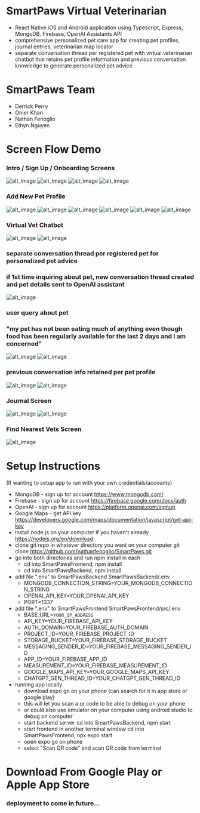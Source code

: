 # SmartPaws Virtual Veterinarian
- React Native iOS and Android application using Typescript, Express, MongoDB, Firebase, OpenAI Assistants API
- comprehensive personalized pet care app for creating pet profiles, journal entries, veterinarian map locator
- separate conversation thread per registered pet with virtual veterinarian chatbot that retains pet profile information and previous conversation knowledge to generate personalized pet advice

# SmartPaws Team
- Derrick Perry 
- Omer Khan
- Nathan Fenoglio
- Ethyn Nguyen

# Screen Flow Demo
### Intro / Sign Up / Onboarding Screens
![alt_image](https://github.com/nathanfenoglio/SmartPaws/blob/main/images/intro.png)
![alt_image](https://github.com/nathanfenoglio/SmartPaws/blob/main/images/signup.png)
![alt_image](https://github.com/nathanfenoglio/SmartPaws/blob/main/images/welcome.png)
![alt_image](https://github.com/nathanfenoglio/SmartPaws/blob/main/images/onboarding1.png)
### Add New Pet Profile
![alt_image](https://github.com/nathanfenoglio/SmartPaws/blob/main/images/onboarding2.png)
![alt_image](https://github.com/nathanfenoglio/SmartPaws/blob/main/images/add_new_pet.png)
![alt_image](https://github.com/nathanfenoglio/SmartPaws/blob/main/images/add_new_pet_2.png)
![alt_image](https://github.com/nathanfenoglio/SmartPaws/blob/main/images/enter_pet_details.png)
![alt_image](https://github.com/nathanfenoglio/SmartPaws/blob/main/images/add_new_pet_2.png)
![alt_image](https://github.com/nathanfenoglio/SmartPaws/blob/main/images/pet_registered.png)
### Virtual Vet Chatbot
![alt_image](https://github.com/nathanfenoglio/SmartPaws/blob/main/images/pet_profile.png)
![alt_image](https://github.com/nathanfenoglio/SmartPaws/blob/main/images/ai_screen_select_pet.png)
### separate conversation thread per registered pet for personalized pet advice
### if 1st time inquiring about pet, new conversation thread created and pet details sent to OpenAI assistant
![alt_image](https://github.com/nathanfenoglio/SmartPaws/blob/main/images/new_thread_pet_details_sent.png)
### user query about pet
### "my pet has not been eating much of anything even though food has been regularly available for the last 2 days and I am concerned"
![alt_image](https://github.com/nathanfenoglio/SmartPaws/blob/main/images/ai_screen_pet_query.png)
![alt_image](https://github.com/nathanfenoglio/SmartPaws/blob/main/images/ai_screen_assistant_response.png)
### previous conversation info retained per pet profile
![alt_image](https://github.com/nathanfenoglio/SmartPaws/blob/main/images/ai_screen_previous_conversation_thread_evidence.png)
![alt_image](https://github.com/nathanfenoglio/SmartPaws/blob/main/images/ai_screen_previous_conversation_thread_evidence_2.png)
### Journal Screen
![alt_image](https://github.com/nathanfenoglio/SmartPaws/blob/main/images/journal_date_picker.png)
![alt_image](https://github.com/nathanfenoglio/SmartPaws/blob/main/images/journal_add_entry.png)
### Find Nearest Vets Screen
![alt_image](https://github.com/nathanfenoglio/SmartPaws/blob/main/images/map_screen.png)


# Setup Instructions
(If wanting to setup app to run with your own credentials/accounts)
- MongoDB - sign up for account https://www.mongodb.com/
- Firebase - sign up for account https://firebase.google.com/docs/auth
- OpenAI - sign up for account https://platform.openai.com/signup
- Google Maps - get API key https://developers.google.com/maps/documentation/javascript/get-api-key
- install node.js on your computer if you haven't already https://nodejs.org/en/download
- clone git repo in whatever directory you want on your computer git clone https://github.com/nathanfenoglio/SmartPaws.git
- go into both directories and run npm install in each
  - cd into SmartPawsFrontend, npm install
  - cd into SmartPawsBackend, npm install
- add file ".env" to SmartPawsBackend SmartPawsBackend/.env
  - MONGODB_CONNECTION_STRING=YOUR_MONGODB_CONNECTION_STRING
  - OPENAI_API_KEY=YOUR_OPENAI_API_KEY
  - PORT=1337
- add file ".env" to SmartPawsFrontend SmartPawsFrontend/src/.env
  - BASE_URL=`YOUR_IP_ADDRESS`
  - API_KEY=YOUR_FIREBASE_API_KEY
  - AUTH_DOMAIN=YOUR_FIREBASE_AUTH_DOMAIN
  - PROJECT_ID=YOUR_FIREBASE_PROJECT_ID
  - STORAGE_BUCKET=YOUR_FIREBASE_STORAGE_BUCKET
  - MESSAGING_SENDER_ID=YOUR_FIREBASE_MESSAGING_SENDER_ID
  - APP_ID=YOUR_FIREBASE_APP_ID
  - MEASUREMENT_ID=YOUR_FIREBASE_MEASUREMENT_ID
  - GOOGLE_MAPS_API_KEY=YOUR_GOOGLE_MAPS_API_KEY
  - CHATGPT_GEN_THREAD_ID=YOUR_CHATGPT_GEN_THREAD_ID
- running app locally
  - download expo go on your phone (can search for it in app store or google play)
  - this will let you scan a qr code to be able to debug on your phone
  - or could also use emulator on your computer using android studio to debug on computer
  - start backend server cd into SmartPawsBackend, npm start
  - start frontend in another terminal window cd into SmartPawsFrontend, npx expo start
  - open expo go on phone
  - select "Scan QR code" and scan QR code from terminal

# Download From Google Play or Apple App Store
### deployment to come in future...

